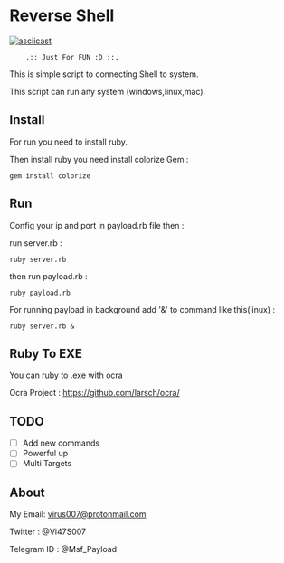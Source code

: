 # Reverse Shell

[![asciicast](https://asciinema.org/a/5w8ml9x8keu8ladp2tz5os598.png)](https://asciinema.org/a/5h763v4bdeotz5jyx4uhryvv4)

		.:: Just For FUN :D ::.

This is simple script to connecting Shell to system.

This script can run any system (windows,linux,mac).

## Install
For run you need to install ruby.

Then install ruby you need install colorize Gem :
```
gem install colorize
```

## Run

Config your ip and port in payload.rb file then :

run server.rb :
```
ruby server.rb
```

then run payload.rb :
```
ruby payload.rb
```

For running payload in background add '&' to command like this(linux) :

```
ruby server.rb &
```

## Ruby To EXE

You can ruby to .exe with ocra

Ocra Project : https://github.com/larsch/ocra/

## TODO

- [ ] Add new commands
- [ ] Powerful up
- [ ] Multi Targets

## About

My Email: virus007@protonmail.com

Twitter : @Vi47S007

Telegram ID : @Msf_Payload